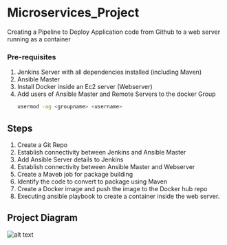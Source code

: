 # Microservices_Project
Creating a Pipeline to Deploy Application code from Github to a web server running as a container

### Pre-requisites
1. Jenkins Server with all dependencies installed (including Maven)
2. Ansible Master
3. Install Docker inside an Ec2 server (Webserver)
4. Add users of Ansible Master and Remote Servers to the docker Group
   ```sh
   usermod -ag <groupname> <username>
   ```

##  Steps
1. Create a Git Repo
2. Establish connectivity between Jenkins and Ansible Master
3. Add Ansible Server details to Jenkins
4. Establish connectivity between Ansible Master and Webserver
5. Create a Maveb job for package building
6. Identify the code to convert to package using Maven
7. Create a Docker image and push the image to the Docker hub repo
8. Executing ansible playbook to create a container inside the web server.

## Project Diagram 
![alt text](https://github.com/cloudtraineer/Microservices_Project/blob/master/MicroService_Project.jpg?raw=true)
